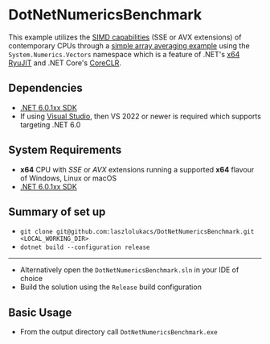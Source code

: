 # DotNetNumericsBenchmark
This example utilizes the [SIMD capabilities](http://instil.co/2016/03/21/parallelism-on-a-single-core-simd-with-c/) (SSE or AVX extensions) of contemporary CPUs through a [simple array averaging example](src/DotNetNumericsBenchMark/ArrayAverageCalculator.cs) using the `System.Numerics.Vectors` namespace which is a feature of .NET's [x64 RyuJIT](https://blogs.msdn.microsoft.com/dotnet/2013/09/30/ryujit-the-next-generation-jit-compiler-for-net/) and .NET Core's [CoreCLR](https://github.com/dotnet/runtime).

## Dependencies ##
* [.NET 6.0.1xx SDK](https://dotnet.microsoft.com/en-us/download/dotnet/6.0)
* If using [Visual Studio](https://www.visualstudio.com/vs/), then VS 2022 or newer is required which supports targeting .NET 6.0

## System Requirements ##
* **x64** CPU with *SSE* or *AVX* extensions running a supported **x64** flavour of Windows, Linux or macOS
* [.NET 6.0.1xx SDK](https://dotnet.microsoft.com/en-us/download/dotnet/6.0)

## Summary of set up
* `git clone git@github.com:laszlolukacs/DotNetNumericsBenchmark.git <LOCAL_WORKING_DIR>`
* `dotnet build --configuration release`
---
* Alternatively open the `DotNetNumericsBenchmark.sln` in your IDE of choice
* Build the solution using the `Release` build configuration

## Basic Usage
* From the output directory call `DotNetNumericsBenchmark.exe`
